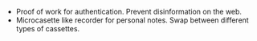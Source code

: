 
- Proof of work for authentication. Prevent disinformation on the web.
- Microcasette like recorder for personal notes. Swap between different types of cassettes.